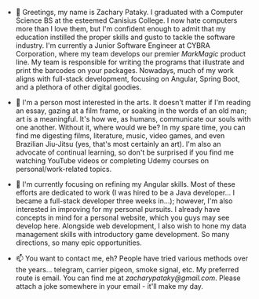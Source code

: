 - 👋 Greetings, my name is Zachary Pataky.  I graduated with a Computer Science BS at the esteemed Canisius College.  I now hate computers more than I love them, but I'm confident enough to admit that my education instilled the proper skills and gusto to tackle the software industry.  I'm currently a Junior Software Engineer at CYBRA Corporation, where my team develops our premier _MarkMagic_ product line.  My team is responsible for writing the programs that illustrate and print the barcodes on your packages.  Nowadays, much of my work aligns with full-stack development, focusing on Angular, Spring Boot, and a plethora of other digital goodies.

- 👀 I'm a person most interested in the arts.  It doesn't matter if I'm reading an essay, gazing at a film frame, or soaking in the words of an old man; art is a meaningful.  It's how we, as humans, communicate our souls with one another.  Without it, where would we be?  In my spare time, you can find me digesting films, literature, music, video games, and even Brazilian Jiu-Jitsu (yes, that's most certainly an art).  I'm also an advocate of continual learning, so don't be surprised if you find me watching YouTube videos or completing Udemy courses on personal/work-related topics.

- 🌱 I'm currently focusing on refining my Angular skills.  Most of these efforts are dedicated to work (I was hired to be a Java developer... I became a full-stack developer three weeks in...); however, I'm also interested in improving for my personal pursuits.  I already have concepts in mind for a personal website, which you guys may see develop here.  Alongside web development, I also wish to hone my data management skills with introductory game development.  So many directions, so many epic opportunities.

- 📫 You want to contact me, eh?  People have tried various methods over the years... telegram, carrier pigeon, smoke signal, etc.  My preferred route is email.  You can find me at _zacharypataky@gmail.com_.  Please attach a joke somewhere in your email - it'll make my day.

<!-- - 👋 Hi, I’m @ZacharyPataky!  I started my programming journey at Canisius College where I grew to both love and so deliciously hate computers.  It took four years of hard labor, but I graduated in 2022 with the confidence, skills, and gusto to tackle our great industry.  I'm currently a Junior Software Engineer at CYBRA Corporation where I develop our premier _MarkMagic_ product line.  You know those bar codes littering our many packages?  Yeah, they were probably printed with my company's software.  Nowadays, much of my work aligns with full-stack development, including Angular, Spring Boot, and a plethora of other digital goodies.

- 👀 I find myself most interested in the arts.  It doesn't matter if what I'm encountering is an essay, a film frame, or the coarse words from an old man; art is meaningful.  It's the way we as humans communicate our souls with one another.  Without it, where would we be?  I often find myself digesting films, literature, music, video games, and Brazilian Jiu-Jitsu.  I'm also an immense advocate of continual learning.  If I'm not cozied up soaking in a story, you can likely find me watching a YouTube video or Udemy course on tech-related topics.

- 🌱 I’m currently learning Angular.  Most of these efforts are for work (I was hired to be a Java developer... I became full-stack three weeks in...); however, I'd also like to learn how to build nifty websites for my own pursuits.  I already have some concepts in mind for a personal website, which you guys may see grow here.  Alongside web development, I'm also super interested in learning about introductory game development and ethical hacking.  So many directions, so many epic opportunities.

- 💞️ I’m looking to collaborate on a game development project.  The greatest project I ever worked on during my undergraduate studies was a semester-long game with a small team.  I've never felt prouder of myself, nor so masterful of my skills than the moment I delivered its final presentation.  Well, my friends, I'd like to up the ante.  Let me know if you're interested in making a kick-ass game.

- 📫 How to reach me: People have tried various methods over the years... telegram, carrier pigeon, smoke signal, etc.  My preferred route is email.  You can find me at _zacharypataky@gmail.com_.  Please attach a joke somewhere in your email - it'll make my day. -->

<!---
ZacharyPataky/ZacharyPataky is a ✨ special ✨ repository because its `README.md` (this file) appears on your GitHub profile.
You can click the Preview link to take a look at your changes.
--->
